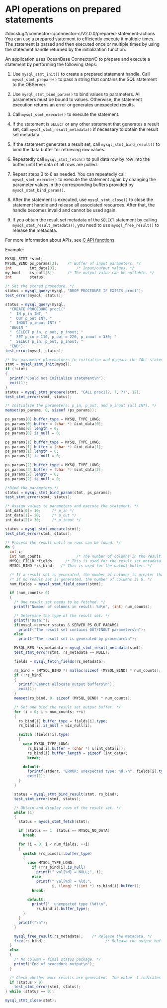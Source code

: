 API operations on prepared statements 
==========================================================
#docslug#/connector-c/connector-c/V2.0.0/prepared-statement-actions
You can use a prepared statement to efficiently execute it multiple times. The statement is parsed and then executed once or multiple times by using the statement handle returned by the initialization function. 

An application uses OceanBase Connector/C to prepare and execute a statement by performing the following steps:

1. Use `mysql_stmt_init()` to create a prepared statement handle. Call `mysql_stmt_prepare()` to pass a string that contains the SQL statement to the OBServer.

   

2. Use `mysql_stmt_bind_param()` to bind values to parameters. All parameters must be bound to values. Otherwise, the statement execution returns an error or generates unexpected results.

   

3. Call `mysql_stmt_execute()` to execute the statement.

   

4. If the statement is `SELECT` or any other statement that generates a result set, call `mysql_stmt_result_metadata()` if necessary to obtain the result set metadata.

   

5. If the statement generates a result set, call `mysql_stmt_bind_result()` to bind the data buffer for retrieving row values.

   

6. Repeatedly call `mysql_stmt_fetch()` to pull data row by row into the buffer until the data of all rows are pulled.

   

7. Repeat steps 3 to 6 as needed. You can repeatedly call `mysql_stmt_execute()` to execute the statement again by changing the parameter values in the corresponding buffers provided by `mysql_stmt_bind_param()`.

   

8. After the statement is executed, use `mysql_stmt_close()` to close the statement handle and release all associated resources. After that, the handle becomes invalid and cannot be used again.

   

9. If you obtain the result set metadata of the `SELECT` statement by calling `mysql_stmt_result_metadata()`, you need to use `mysql_free_result()` to release the metadata.

   




For more information about APIs, see [C API functions](../../4.basic-api-functions/1.c-api-function-overview.md). 

Example:

```java
MYSQL_STMT *stmt;
MYSQL_BIND ps_params[3];    /* Buffer of input parameters. */
int        int_data[3];         /* Input/output values. */
my_bool    is_null[3];      /* The output value can be nullable. */
int        status;

/* Set the stored procedure. */
status = mysql_query(mysql, "DROP PROCEDURE IF EXISTS proc1");
test_error(mysql, status);

status = mysql_query(mysql,
  "CREATE PROCEDURE proc1("
  "  IN p_in INT, "
  "  OUT p_out INT, "
  "  INOUT p_inout INT) "
  "BEGIN "
  "  SELECT p_in, p_out, p_inout; "
  "  SET p_in = 110, p_out = 220, p_inout = 330; "
  "  SELECT p_in, p_out, p_inout; "
  "END");
test_error(mysql, status);

/* Use parameter placeholders to initialize and prepare the CALL statement. */
stmt = mysql_stmt_init(mysql);
if (!stmt)
{
  printf("Could not initialize statement\n");
  exit(1);
}
status = mysql_stmt_prepare(stmt, "CALL proc1(?, ?, ?)", 12);
test_stmt_error(stmt, status);

/* Initialize the parameters: p_in, p_out, and p_inout (all INT). */
memset(ps_params, 0, sizeof (ps_params));

ps_params[0].buffer_type = MYSQL_TYPE_LONG;
ps_params[0].buffer = (char *) &int_data[0];
ps_params[0].length = 0;
ps_params[0].is_null = 0;

ps_params[1].buffer_type = MYSQL_TYPE_LONG;
ps_params[1].buffer = (char *) &int_data[1];
ps_params[1].length = 0;
ps_params[1].is_null = 0;

ps_params[2].buffer_type = MYSQL_TYPE_LONG;
ps_params[2].buffer = (char *) &int_data[2];
ps_params[2].length = 0;
ps_params[2].is_null = 0;

/*Bind the parameters.*/
status = mysql_stmt_bind_param(stmt, ps_params);
test_stmt_error(stmt, status);

/* Assign values to parameters and execute the statement. */
int_data[0]= 10;     /* p_in */
int_data[1]= 20;     /* p_out */
int_data[2]= 30;     /* p_inout */

status = mysql_stmt_execute(stmt);
test_stmt_error(stmt, status);

/* Process the result until no rows can be found. */
do {
  int i;
  int num_counts;               /* The number of columns in the result. */
  MYSQL_FIELD *fields;     /* This is used for the result set metadata. */
  MYSQL_BIND *rs_bind;   /* This is used for the output buffer. */

  /* If a result set is generated, the number of columns is greater than 0. */
  /* If no result set is generated, the number of columns is 0. */
  num_fields = mysql_stmt_field_count(stmt);

  if (num_counts> 0)
  {
    /* One result set needs to be fetched. */
    printf("Number of columns in result: %d\n", (int) num_counts);

    /* Determine the type of the result set. */
    printf("Data:");
    if(mysql->server_status & SERVER_PS_OUT_PARAMS)
      printf("The result set contains OUT/INOUT parameters\n");
    else
      printf("The result set is generated by procedure\n");

    MYSQL_RES *rs_metadata = mysql_stmt_result_metadata(stmt);
    test_stmt_error(stmt, rs_metadata == NULL);

    fields = mysql_fetch_fields(rs_metadata);

    rs_bind = (MYSQL_BIND *) malloc(sizeof (MYSQL_BIND) * num_counts);
    if (!rs_bind)
    {
      printf("Cannot allocate output buffers\n");
      exit(1);
    }
    memset(rs_bind, 0, sizeof (MYSQL_BIND) * num_counts);

    /* Set and bind the result set output buffer. */
    for (i = 0; i < num_counts; ++i)
    {
      rs_bind[i].buffer_type = fields[i].type;
      rs_bind[i].is_null = &is_null[i];

      switch (fields[i].type)
      {
        case MYSQL_TYPE_LONG:
          rs_bind[i].buffer = (char *) &(int_data[i]);
          rs_bind[i].buffer_length = sizeof (int_data);
          break;

        default:
          fprintf(stderr, "ERROR: unexpected type: %d.\n", fields[i].type);
          exit(1);
      }
    }

    status = mysql_stmt_bind_result(stmt, rs_bind);
    test_stmt_error(stmt, status);

    /* Obtain and display rows of the result set. */
    while (1)
    {
      status = mysql_stmt_fetch(stmt);

      if (status == 1  status == MYSQL_NO_DATA)
        break;

      for (i = 0; i < num_fields; ++i)
      {
        switch (rs_bind[i].buffer_type)
        {
          case MYSQL_TYPE_LONG:
            if (*rs_bind[i].is_null)
              printf(" val[%d] = NULL;", i);
            else
              printf(" val[%d] = %ld;",
                     i, (long) *((int *) rs_bind[i].buffer));
            break;

          default:
            printf("  unexpected type (%d)\n",
              rs_bind[i].buffer_type);
        }
      }
      printf("\n");
    }

    mysql_free_result(rs_metadata);    /* Release the metadata. */
    free(rs_bind);                           /* Release the output buffer. */
  }
  else
  {
    /* No column = final status package. */
    printf("End of procedure output\n");
  }

  /* Check whether more results are generated.  The value -1 indicates no. The value 0 indicates yes, which means the loop continues. A value greater than 0 indicates that an error occurred. */
  if (status > 0)
    test_stmt_error(stmt, status);
} while (status == 0);

mysql_stmt_close(stmt);
```


